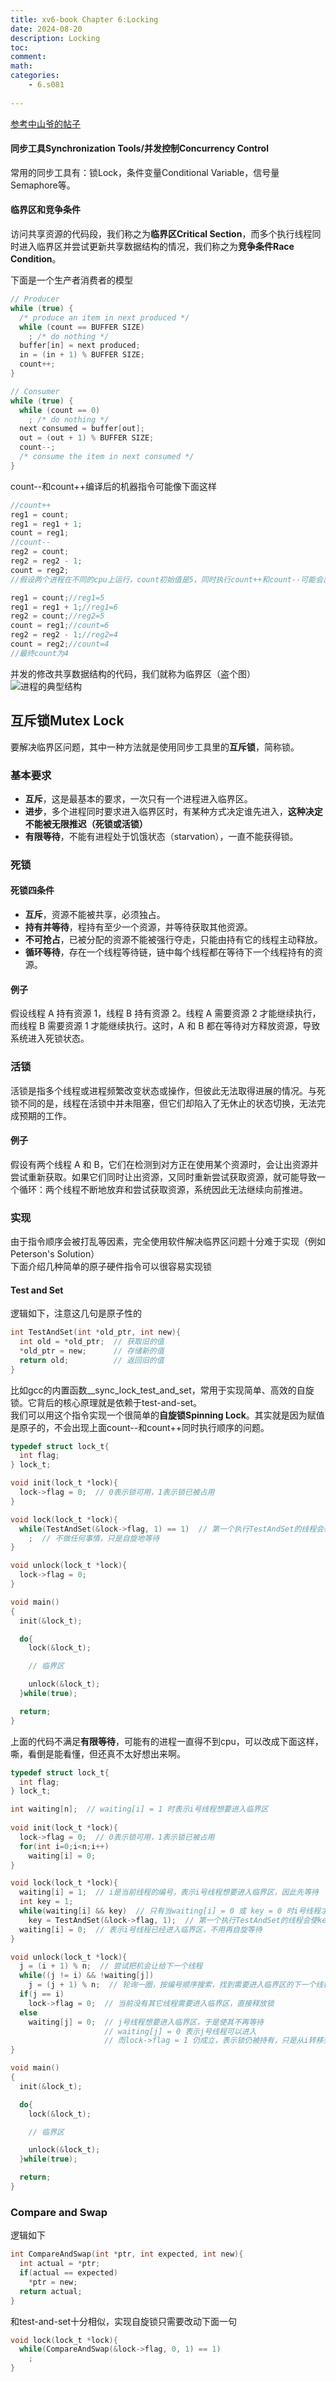 ```yaml
---
title: xv6-book Chapter 6:Locking
date: 2024-08-20
description: Locking
toc:
comment: 
math:
categories:
    - 6.s081
    
---
```


[参考中山爷的帖子](https://zhuanlan.zhihu.com/p/352699414)
#### 同步工具Synchronization Tools/并发控制Concurrency Control
常用的同步工具有：锁Lock，条件变量Conditional Variable，信号量Semaphore等。

#### 临界区和竞争条件
访问共享资源的代码段，我们称之为**临界区Critical Section**，而多个执行线程同时进入临界区并尝试更新共享数据结构的情况，我们称之为**竞争条件Race Condition**。

下面是一个生产者消费者的模型
```c
// Producer
while (true) {
  /* produce an item in next produced */
  while (count == BUFFER SIZE)
    ; /* do nothing */
  buffer[in] = next produced;
  in = (in + 1) % BUFFER SIZE;
  count++;
}

// Consumer
while (true) {
  while (count == 0)
    ; /* do nothing */
  next consumed = buffer[out];
  out = (out + 1) % BUFFER SIZE;
  count--;
  /* consume the item in next consumed */
}
```
count--和count++编译后的机器指令可能像下面这样
```c
//count++
reg1 = count;
reg1 = reg1 + 1;
count = reg1;
//count--
reg2 = count;
reg2 = reg2 - 1; 
count = reg2;
//假设两个进程在不同的cpu上运行，count初始值是5，同时执行count++和count--可能会出现下面这种情况

reg1 = count;//reg1=5
reg1 = reg1 + 1;//reg1=6
reg2 = count;//reg2=5
count = reg1;//count=6
reg2 = reg2 - 1;//reg2=4
count = reg2;//count=4
//最终count为4
```
并发的修改共享数据结构的代码，我们就称为临界区（盗个图）
![进程的典型结构](image.png)
## 互斥锁Mutex Lock
要解决临界区问题，其中一种方法就是使用同步工具里的**互斥锁**，简称锁。
### 基本要求
- **互斥**，这是最基本的要求，一次只有一个进程进入临界区。
- **进步**，多个进程同时要求进入临界区时，有某种方式决定谁先进入，**这种决定不能被无限推迟（死锁或活锁）**
- **有限等待**，不能有进程处于饥饿状态（starvation），一直不能获得锁。
### 死锁
#### 死锁四条件
- **互斥**，资源不能被共享，必须独占。
- **持有并等待**，程持有至少一个资源，并等待获取其他资源。
- **不可抢占**，已被分配的资源不能被强行夺走，只能由持有它的线程主动释放。
- **循环等待**，存在一个线程等待链，链中每个线程都在等待下一个线程持有的资源。
#### 例子
假设线程 A 持有资源 1，线程 B 持有资源 2。线程 A 需要资源 2 才能继续执行，而线程 B 需要资源 1 才能继续执行。这时，A 和 B 都在等待对方释放资源，导致系统进入死锁状态。
### 活锁
活锁是指多个线程或进程频繁改变状态或操作，但彼此无法取得进展的情况。与死锁不同的是，线程在活锁中并未阻塞，但它们却陷入了无休止的状态切换，无法完成预期的工作。
#### 例子
假设有两个线程 A 和 B，它们在检测到对方正在使用某个资源时，会让出资源并尝试重新获取。如果它们同时让出资源，又同时重新尝试获取资源，就可能导致一个循环：两个线程不断地放弃和尝试获取资源，系统因此无法继续向前推进。
### 实现
由于指令顺序会被打乱等因素，完全使用软件解决临界区问题十分难于实现（例如Peterson's Solution）\
下面介绍几种简单的原子硬件指令可以很容易实现锁
#### Test and Set
逻辑如下，注意这几句是原子性的
```c
int TestAndSet(int *old_ptr, int new){
  int old = *old_ptr;  // 获取旧的值
  *old_ptr = new;      // 存储新的值
  return old;          // 返回旧的值
}
```
比如gcc的内置函数__sync_lock_test_and_set，常用于实现简单、高效的自旋锁。它背后的核心原理就是依赖于test-and-set。\
我们可以用这个指令实现一个很简单的**自旋锁Spinning Lock**。其实就是因为赋值是原子的，不会出现上面count--和count++同时执行顺序的问题。
```c
typedef struct lock_t{
  int flag;
} lock_t;

void init(lock_t *lock){
  lock->flag = 0;  // 0表示锁可用，1表示锁已被占用
}

void lock(lock_t *lock){
  while(TestAndSet(&lock->flag, 1) == 1)  // 第一个执行TestAndSet的线程会得到旧值0而跳出循环
    ;  // 不做任何事情，只是自旋地等待
}

void unlock(lock_t *lock){
  lock->flag = 0;
}

void main()
{
  init(&lock_t);

  do{
    lock(&lock_t);

    // 临界区

    unlock(&lock_t);
  }while(true);

  return;
}
```
上面的代码不满足**有限等待**，可能有的进程一直得不到cpu，可以改成下面这样，嘶，看倒是能看懂，但还真不太好想出来啊。
```c
typedef struct lock_t{
  int flag;
} lock_t;

int waiting[n];  // waiting[i] = 1 时表示i号线程想要进入临界区
 
void init(lock_t *lock){
  lock->flag = 0;  // 0表示锁可用，1表示锁已被占用
  for(int i=0;i<n;i++)
    waiting[i] = 0;
}

void lock(lock_t *lock){
  waiting[i] = 1;  // i是当前线程的编号，表示i号线程想要进入临界区，因此先等待
  int key = 1;
  while(waiting[i] && key)  // 只有当waiting[i] = 0 或 key = 0 时i号线程才能进入临界区
    key = TestAndSet(&lock->flag, 1);  // 第一个执行TestAndSet的线程会使key变为0
  waiting[i] = 0;  // 表示i号线程已经进入临界区，不用再自旋等待
}

void unlock(lock_t *lock){
  j = (i + 1) % n;  // 尝试把机会让给下一个线程
  while((j != i) && !waiting[j])
    j = (j + 1) % n;  // 轮询一圈，按编号顺序搜索，找到需要进入临界区的下一个线程
  if(j == i)
    lock->flag = 0;  // 当前没有其它线程需要进入临界区，直接释放锁
  else
    waiting[j] = 0;  // j号线程想要进入临界区，于是使其不再等待
                     // waiting[j] = 0 表示j号线程可以进入
                     // 而lock->flag = 1 仍成立，表示锁仍被持有，只是从i转移到j
}

void main()
{
  init(&lock_t);

  do{
    lock(&lock_t);

    // 临界区

    unlock(&lock_t);
  }while(true);

  return;
}
```
### Compare and Swap
逻辑如下
```c
int CompareAndSwap(int *ptr, int expected, int new){
  int actual = *ptr;
  if(actual == expected)
    *ptr = new;
  return actual;
}
```
和test-and-set十分相似，实现自旋锁只需要改动下面一句
```c
void lock(lock_t *lock){
  while(CompareAndSwap(&lock->flag, 0, 1) == 1)
    ;
}
```